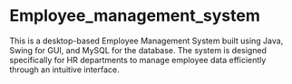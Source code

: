 # Employee_management_system
This is a desktop-based Employee Management System built using Java, Swing for GUI, and MySQL for the database. The system is designed specifically for HR departments to manage employee data efficiently through an intuitive interface.
